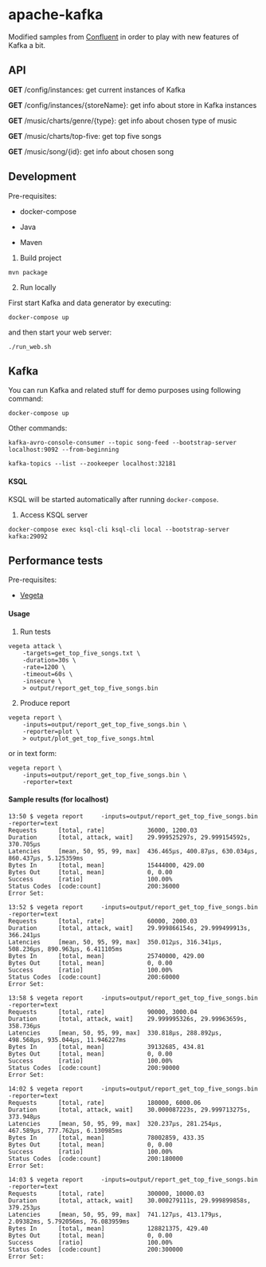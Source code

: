 # apache-kafka

Modified samples from [Confluent](https://github.com/confluentinc/examples) in order to play with new features of Kafka a bit.

## API

**GET** /config/instances: get current instances of Kafka

**GET** /config/instances/{storeName}: get info about store in Kafka instances
 
**GET** /music/charts/genre/{type}: get info about chosen type of music

**GET** /music/charts/top-five: get top five songs

**GET** /music/song/{id}: get info about chosen song
 
## Development

Pre-requisites:

* docker-compose

* Java

* Maven

1) Build project

```
mvn package
```

2) Run locally

First start Kafka and data generator by executing:

```
docker-compose up
```

and then start your web server:

```
./run_web.sh
```

## Kafka

You can run Kafka and related stuff for demo purposes using following command:

```
docker-compose up
```

Other commands:

```
kafka-avro-console-consumer --topic song-feed --bootstrap-server localhost:9092 --from-beginning
```

```
kafka-topics --list --zookeeper localhost:32181
```

#### KSQL

KSQL will be started automatically after running `docker-compose`.

1) Access KSQL server

```
docker-compose exec ksql-cli ksql-cli local --bootstrap-server kafka:29092
```



## Performance tests

Pre-requisites:

* [Vegeta](https://github.com/tsenart/vegeta)

#### Usage

1) Run tests

```
vegeta attack \
    -targets=get_top_five_songs.txt \
    -duration=30s \
    -rate=1200 \
    -timeout=60s \
    -insecure \
    > output/report_get_top_five_songs.bin
```

2) Produce report

```
vegeta report \
    -inputs=output/report_get_top_five_songs.bin \
    -reporter=plot \
    > output/plot_get_top_five_songs.html
```

or in text form:

```
vegeta report \
    -inputs=output/report_get_top_five_songs.bin \
    -reporter=text 
```

#### Sample results (for localhost)

```
13:50 $ vegeta report     -inputs=output/report_get_top_five_songs.bin     -reporter=text
Requests      [total, rate]            36000, 1200.03
Duration      [total, attack, wait]    29.999525297s, 29.999154592s, 370.705µs
Latencies     [mean, 50, 95, 99, max]  436.465µs, 400.87µs, 630.034µs, 860.437µs, 5.125359ms
Bytes In      [total, mean]            15444000, 429.00
Bytes Out     [total, mean]            0, 0.00
Success       [ratio]                  100.00%
Status Codes  [code:count]             200:36000
Error Set:
```

```
13:52 $ vegeta report     -inputs=output/report_get_top_five_songs.bin     -reporter=text
Requests      [total, rate]            60000, 2000.03
Duration      [total, attack, wait]    29.999866154s, 29.999499913s, 366.241µs
Latencies     [mean, 50, 95, 99, max]  350.012µs, 316.341µs, 508.236µs, 890.963µs, 6.411105ms
Bytes In      [total, mean]            25740000, 429.00
Bytes Out     [total, mean]            0, 0.00
Success       [ratio]                  100.00%
Status Codes  [code:count]             200:60000
Error Set:
```

```
13:58 $ vegeta report     -inputs=output/report_get_top_five_songs.bin     -reporter=text
Requests      [total, rate]            90000, 3000.04
Duration      [total, attack, wait]    29.999995326s, 29.99963659s, 358.736µs
Latencies     [mean, 50, 95, 99, max]  330.818µs, 288.892µs, 498.568µs, 935.044µs, 11.946227ms
Bytes In      [total, mean]            39132685, 434.81
Bytes Out     [total, mean]            0, 0.00
Success       [ratio]                  100.00%
Status Codes  [code:count]             200:90000
Error Set:
```

```
14:02 $ vegeta report     -inputs=output/report_get_top_five_songs.bin     -reporter=text
Requests      [total, rate]            180000, 6000.06
Duration      [total, attack, wait]    30.000087223s, 29.999713275s, 373.948µs
Latencies     [mean, 50, 95, 99, max]  320.237µs, 281.254µs, 467.589µs, 777.762µs, 6.130985ms
Bytes In      [total, mean]            78002859, 433.35
Bytes Out     [total, mean]            0, 0.00
Success       [ratio]                  100.00%
Status Codes  [code:count]             200:180000
Error Set:
```

```
14:03 $ vegeta report     -inputs=output/report_get_top_five_songs.bin     -reporter=text
Requests      [total, rate]            300000, 10000.03
Duration      [total, attack, wait]    30.000279111s, 29.999899858s, 379.253µs
Latencies     [mean, 50, 95, 99, max]  741.127µs, 413.179µs, 2.09382ms, 5.792056ms, 76.083959ms
Bytes In      [total, mean]            128821375, 429.40
Bytes Out     [total, mean]            0, 0.00
Success       [ratio]                  100.00%
Status Codes  [code:count]             200:300000
Error Set:
```